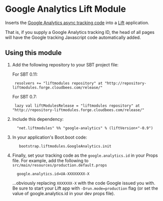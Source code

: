 # Google Analytics Lift Module

Inserts the [Google Analytics async tracking code](http://code.google.com/apis/analytics/docs/tracking/asyncTracking.html) into a [Lift](http://www.liftweb.net) application.

That is, if you supply a Google Analytics tracking ID, the head of all pages will have the Google tracking Javascript code automatically added.


## Using this module

1. Add the following repository to your SBT project file:

    For SBT 0.11:

        resolvers += "liftmodules repository" at "http://repository-liftmodules.forge.cloudbees.com/release/"

    For SBT 0.7:

        lazy val liftModulesRelease = "liftmodules repository" at "http://repository-liftmodules.forge.cloudbees.com/release/"

2. Include this dependency:

         "net.liftmodules" %% "google-analytics" % (liftVersion+"-0.9")

3. In your application's Boot.boot code:

          bootstrap.liftmodules.GoogleAnalytics.init

4. Finally, set your tracking code as the `google.analytics.id` in your Props file.  For example, add the following to `src/main/resources/production.default.props`

         google.analytics.id=UA-XXXXXXXX-X

    ...obviously replacing `XXXXXXX-X` with the code Google issued you with.  Be sure to start your Lift app with `-Drun.mode=production` flag (or set the value of google.analytics.id in your dev props file).  

